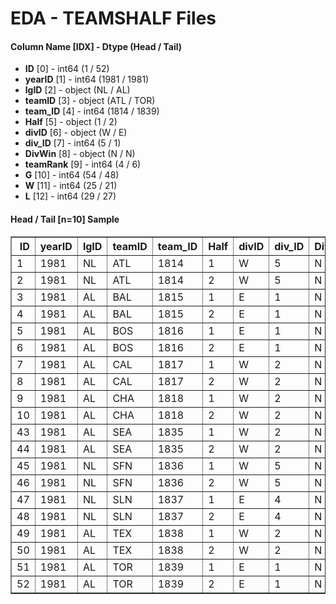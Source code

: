 # EDA - TEAMSHALF Files 

#### Column Name [IDX] -  Dtype (Head / Tail) 
- **ID** [0] - int64 (1 / 52) 
- **yearID** [1] - int64 (1981 / 1981) 
- **lgID** [2] - object (NL / AL) 
- **teamID** [3] - object (ATL / TOR) 
- **team_ID** [4] - int64 (1814 / 1839) 
- **Half** [5] - object (1 / 2) 
- **divID** [6] - object (W / E) 
- **div_ID** [7] - int64 (5 / 1) 
- **DivWin** [8] - object (N / N) 
- **teamRank** [9] - int64 (4 / 6) 
- **G** [10] - int64 (54 / 48) 
- **W** [11] - int64 (25 / 21) 
- **L** [12] - int64 (29 / 27) 



#### Head / Tail [n=10] Sample 

<table border="1" class="dataframe">
  <thead>
    <tr style="text-align: right;">
      <th>ID</th>
      <th>yearID</th>
      <th>lgID</th>
      <th>teamID</th>
      <th>team_ID</th>
      <th>Half</th>
      <th>divID</th>
      <th>div_ID</th>
      <th>DivWin</th>
      <th>teamRank</th>
      <th>G</th>
      <th>W</th>
      <th>L</th>
    </tr>
  </thead>
  <tbody>
    <tr>
      <td>1</td>
      <td>1981</td>
      <td>NL</td>
      <td>ATL</td>
      <td>1814</td>
      <td>1</td>
      <td>W</td>
      <td>5</td>
      <td>N</td>
      <td>4</td>
      <td>54</td>
      <td>25</td>
      <td>29</td>
    </tr>
    <tr>
      <td>2</td>
      <td>1981</td>
      <td>NL</td>
      <td>ATL</td>
      <td>1814</td>
      <td>2</td>
      <td>W</td>
      <td>5</td>
      <td>N</td>
      <td>5</td>
      <td>52</td>
      <td>25</td>
      <td>27</td>
    </tr>
    <tr>
      <td>3</td>
      <td>1981</td>
      <td>AL</td>
      <td>BAL</td>
      <td>1815</td>
      <td>1</td>
      <td>E</td>
      <td>1</td>
      <td>N</td>
      <td>2</td>
      <td>54</td>
      <td>31</td>
      <td>23</td>
    </tr>
    <tr>
      <td>4</td>
      <td>1981</td>
      <td>AL</td>
      <td>BAL</td>
      <td>1815</td>
      <td>2</td>
      <td>E</td>
      <td>1</td>
      <td>N</td>
      <td>4</td>
      <td>51</td>
      <td>28</td>
      <td>23</td>
    </tr>
    <tr>
      <td>5</td>
      <td>1981</td>
      <td>AL</td>
      <td>BOS</td>
      <td>1816</td>
      <td>1</td>
      <td>E</td>
      <td>1</td>
      <td>N</td>
      <td>5</td>
      <td>56</td>
      <td>30</td>
      <td>26</td>
    </tr>
    <tr>
      <td>6</td>
      <td>1981</td>
      <td>AL</td>
      <td>BOS</td>
      <td>1816</td>
      <td>2</td>
      <td>E</td>
      <td>1</td>
      <td>N</td>
      <td>2</td>
      <td>52</td>
      <td>29</td>
      <td>23</td>
    </tr>
    <tr>
      <td>7</td>
      <td>1981</td>
      <td>AL</td>
      <td>CAL</td>
      <td>1817</td>
      <td>1</td>
      <td>W</td>
      <td>2</td>
      <td>N</td>
      <td>4</td>
      <td>60</td>
      <td>31</td>
      <td>29</td>
    </tr>
    <tr>
      <td>8</td>
      <td>1981</td>
      <td>AL</td>
      <td>CAL</td>
      <td>1817</td>
      <td>2</td>
      <td>W</td>
      <td>2</td>
      <td>N</td>
      <td>6</td>
      <td>50</td>
      <td>20</td>
      <td>30</td>
    </tr>
    <tr>
      <td>9</td>
      <td>1981</td>
      <td>AL</td>
      <td>CHA</td>
      <td>1818</td>
      <td>1</td>
      <td>W</td>
      <td>2</td>
      <td>N</td>
      <td>3</td>
      <td>53</td>
      <td>31</td>
      <td>22</td>
    </tr>
    <tr>
      <td>10</td>
      <td>1981</td>
      <td>AL</td>
      <td>CHA</td>
      <td>1818</td>
      <td>2</td>
      <td>W</td>
      <td>2</td>
      <td>N</td>
      <td>6</td>
      <td>53</td>
      <td>23</td>
      <td>30</td>
    </tr>
    <tr>
      <td>43</td>
      <td>1981</td>
      <td>AL</td>
      <td>SEA</td>
      <td>1835</td>
      <td>1</td>
      <td>W</td>
      <td>2</td>
      <td>N</td>
      <td>6</td>
      <td>57</td>
      <td>21</td>
      <td>36</td>
    </tr>
    <tr>
      <td>44</td>
      <td>1981</td>
      <td>AL</td>
      <td>SEA</td>
      <td>1835</td>
      <td>2</td>
      <td>W</td>
      <td>2</td>
      <td>N</td>
      <td>5</td>
      <td>52</td>
      <td>23</td>
      <td>29</td>
    </tr>
    <tr>
      <td>45</td>
      <td>1981</td>
      <td>NL</td>
      <td>SFN</td>
      <td>1836</td>
      <td>1</td>
      <td>W</td>
      <td>5</td>
      <td>N</td>
      <td>5</td>
      <td>59</td>
      <td>27</td>
      <td>32</td>
    </tr>
    <tr>
      <td>46</td>
      <td>1981</td>
      <td>NL</td>
      <td>SFN</td>
      <td>1836</td>
      <td>2</td>
      <td>W</td>
      <td>5</td>
      <td>N</td>
      <td>3</td>
      <td>52</td>
      <td>29</td>
      <td>23</td>
    </tr>
    <tr>
      <td>47</td>
      <td>1981</td>
      <td>NL</td>
      <td>SLN</td>
      <td>1837</td>
      <td>1</td>
      <td>E</td>
      <td>4</td>
      <td>N</td>
      <td>2</td>
      <td>50</td>
      <td>30</td>
      <td>20</td>
    </tr>
    <tr>
      <td>48</td>
      <td>1981</td>
      <td>NL</td>
      <td>SLN</td>
      <td>1837</td>
      <td>2</td>
      <td>E</td>
      <td>4</td>
      <td>N</td>
      <td>2</td>
      <td>52</td>
      <td>29</td>
      <td>23</td>
    </tr>
    <tr>
      <td>49</td>
      <td>1981</td>
      <td>AL</td>
      <td>TEX</td>
      <td>1838</td>
      <td>1</td>
      <td>W</td>
      <td>2</td>
      <td>N</td>
      <td>2</td>
      <td>55</td>
      <td>33</td>
      <td>22</td>
    </tr>
    <tr>
      <td>50</td>
      <td>1981</td>
      <td>AL</td>
      <td>TEX</td>
      <td>1838</td>
      <td>2</td>
      <td>W</td>
      <td>2</td>
      <td>N</td>
      <td>3</td>
      <td>50</td>
      <td>24</td>
      <td>26</td>
    </tr>
    <tr>
      <td>51</td>
      <td>1981</td>
      <td>AL</td>
      <td>TOR</td>
      <td>1839</td>
      <td>1</td>
      <td>E</td>
      <td>1</td>
      <td>N</td>
      <td>7</td>
      <td>58</td>
      <td>16</td>
      <td>42</td>
    </tr>
    <tr>
      <td>52</td>
      <td>1981</td>
      <td>AL</td>
      <td>TOR</td>
      <td>1839</td>
      <td>2</td>
      <td>E</td>
      <td>1</td>
      <td>N</td>
      <td>6</td>
      <td>48</td>
      <td>21</td>
      <td>27</td>
    </tr>
  </tbody>
</table>